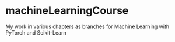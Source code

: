 # machineLearningCourse
My work in various chapters as branches for Machine Learning with PyTorch and Scikit-Learn
